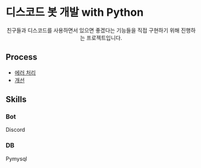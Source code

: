 # 디스코드 봇 개발 with Python

<div align=center>

친구들과 디스코드를 사용하면서 있으면 좋겠다는 기능들을 직접 구현하기 위해 진행하는 프로젝트입니다.

</div>

## Process

- [에러 처리](docs/troubleshooting.md)
- [개선](docs/revision.md)

## Skills

### Bot

Discord

### DB

Pymysql
